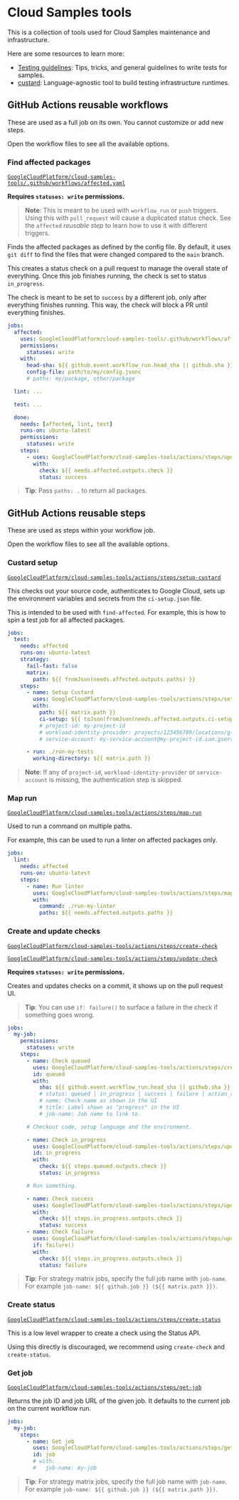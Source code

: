 # Cloud Samples tools

This is a collection of tools used for Cloud Samples maintenance and infrastructure.

Here are some resources to learn more:

- [Testing guidelines](docs/testing-guidelines.md): Tips, tricks, and general guidelines to write tests for samples.
- [custard](custard/README.md): Language-agnostic tool to build testing infrastructure runtimes.

## GitHub Actions reusable workflows

These are used as a full job on its own.
You cannot customize or add new steps.

Open the workflow files to see all the available options.

### Find affected packages

[`GoogleCloudPlatform/cloud-samples-tools/.github/workflows/affected.yaml`](.github/workflows/affected.yaml)

**Requires `statuses: write` permissions.**

> **Note**: This is meant to be used with `workflow_run` or `push` triggers.
> Using this with `pull_request` will cause a duplicated status check.
> See the `affected` _reusable step_ to learn how to use it with different triggers.

Finds the affected packages as defined by the config file.
By default, it uses `git diff` to find the files that were changed compared to the `main` branch.

This creates a status check on a pull request to manage the overall state of everything.
Once this job finishes running, the check is set to status `in_progress`.

The check is meant to be set to `success` by a different job, only after everything finishes running.
This way, the check will block a PR until everything finishes.

```yaml
jobs:
  affected:
    uses: GoogleCloudPlatform/cloud-samples-tools/.github/workflows/affected.yaml
    permissions:
      statuses: write
    with:
      head-sha: ${{ github.event.workflow_run.head_sha || github.sha }}
      config-file: path/to/my/config.jsonc
      # paths: my/package, other/package

  lint: ...

  test: ...

  done:
    needs: [affected, lint, test]
    runs-on: ubuntu-latest
    permissions:
      statuses: write
    steps:
      - uses: GoogleCloudPlatform/cloud-samples-tools/actions/steps/update-check
        with:
          check: ${{ needs.affected.outputs.check }}
          status: success
```

> **Tip**: Pass `paths: .` to return all packages.

## GitHub Actions reusable steps

These are used as steps within your workflow job.

Open the workflow files to see all the available options.

### Custard setup

[`GoogleCloudPlatform/cloud-samples-tools/actions/steps/setup-custard`](actions/steps/setup-custard/action.yaml)

This checks out your source code, authenticates to Google Cloud, sets up the environment variables and secrets from the `ci-setup.json` file.

This is intended to be used with `find-affected`.
For example, this is how to spin a test job for all affected packages.

```yaml
jobs:
  test:
    needs: affected
    runs-on: ubuntu-latest
    strategy:
      fail-fast: false
      matrix:
        path: ${{ fromJson(needs.affected.outputs.paths) }}
    steps:
      - name: Setup Custard
        uses: GoogleCloudPlatform/cloud-samples-tools/actions/steps/setup-custard
        with:
          path: ${{ matrix.path }}
          ci-setup: ${{ toJson(fromJson(needs.affected.outputs.ci-setups)[matrix.path]) }}
          # project-id: my-project-id
          # workload-identity-provider: projects/123456789/locations/global/workloadIdentityPools/my-pool/providers/my-provider
          # service-account: my-service-account@my-project-id.iam.gserviceaccount.com

      - run: ./run-my-tests
        working-directory: ${{ matrix.path }}
```

> **Note**: If any of `project-id`, `workload-identity-provider` or `service-account` is missing, the authentication step is skipped.

### Map run

[`GoogleCloudPlatform/cloud-samples-tools/actions/steps/map-run`](actions/steps/map-run/action.yaml)

Used to run a command on multiple paths.

For example, this can be used to run a linter on affected packages only.

```yaml
jobs:
  lint:
    needs: affected
    runs-on: ubuntu-latest
    steps:
      - name: Run linter
        uses: GoogleCloudPlatform/cloud-samples-tools/actions/steps/map-run
        with:
          command: ./run-my-linter
          paths: ${{ needs.affected.outputs.paths }}
```

### Create and update checks

[`GoogleCloudPlatform/cloud-samples-tools/actions/steps/create-check`](actions/steps/create-check/action.yaml)

[`GoogleCloudPlatform/cloud-samples-tools/actions/steps/update-check`](actions/steps/update-check/action.yaml)

**Requires `statuses: write` permissions.**

Creates and updates checks on a commit, it shows up on the pull request UI.

> **Tip**: You can use `if: failure()` to surface a failure in the check if something goes wrong.

```yaml
jobs:
  my-job:
    permissions:
      statuses: write
    steps:
      - name: Check queued
        uses: GoogleCloudPlatform/cloud-samples-tools/actions/steps/create-check
        id: queued
        with:
          sha: ${{ github.event.workflow_run.head_sha || github.sha }}
          # status: queued | in_progress | success | failure | action_required | cancelled | neutral | success | skipped | timed_out
          # name: Check name as shown in the UI
          # title: Label shown as "progress" in the UI
          # job-name: Job name to link to.

      # Checkout code, setup language and the environment.

      - name: Check in_progress
        uses: GoogleCloudPlatform/cloud-samples-tools/actions/steps/update-check
        id: in_progress
        with:
          check: ${{ steps.queued.outputs.check }}
          status: in_progress

      # Run something.

      - name: Check success
        uses: GoogleCloudPlatform/cloud-samples-tools/actions/steps/update-check
        with:
          check: ${{ steps.in_progress.outputs.check }}
          status: success
      - name: Check failure
        uses: GoogleCloudPlatform/cloud-samples-tools/actions/steps/update-check
        if: failure()
        with:
          check: ${{ steps.in_progress.outputs.check }}
          status: failure
```

> **Tip**: For strategy matrix jobs, specify the full job name with `job-name`. For example `job-name: ${{ github.job }} (${{ matrix.path }})`.

### Create status

[`GoogleCloudPlatform/cloud-samples-tools/actions/steps/create-status`](actions/steps/create-status/action.yaml)

This is a low level wrapper to create a check using the Status API.

Using this directly is discouraged, we recommend using `create-check` and `create-status`.

### Get job

[`GoogleCloudPlatform/cloud-samples-tools/actions/steps/get-job`](actions/steps/get-job/action.yaml)

Returns the job ID and job URL of the given job.
It defaults to the current job on the current workflow run.

```yaml
jobs:
  my-job:
    steps:
      - name: Get job
        uses: GoogleCloudPlatform/cloud-samples-tools/actions/steps/get-job
        id: job
        # with:
        #   job-name: my-job
```

> **Tip**: For strategy matrix jobs, specify the full job name with `job-name`. For example `job-name: ${{ github.job }} (${{ matrix.path }})`.
